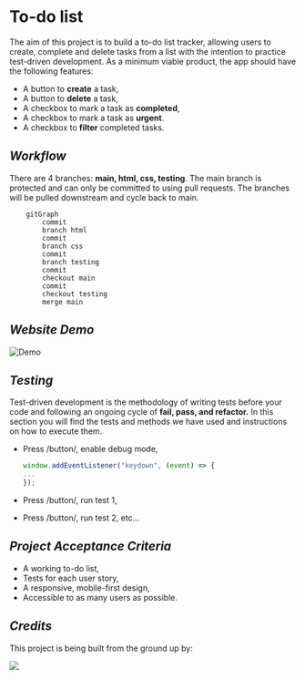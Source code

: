 # To-do list

The aim of this project is to build a to-do list tracker, allowing users to create, complete and delete tasks from a list with the intention to practice test-driven development. As a minimum viable product, the app should have the following features:

- A button to **create** a task,
- A button to **delete** a task,
- A checkbox to mark a task as **completed**,
- A checkbox to mark a task as **urgent**.
- A checkbox to **filter** completed tasks.

## *Workflow*

There are 4 branches: **main, html, css, testing**. The main branch is protected and can only be committed to using pull requests. The branches will be pulled downstream and cycle back to main.

```mermaid
    gitGraph
        commit
        branch html
        commit
        branch css
        commit
        branch testing
        commit
        checkout main
        commit
        checkout testing
        merge main
 ```
 
## *Website Demo*

<div align=center">

![Demo](https://media0.giphy.com/media/enj50kao8gMfu/giphy.gif?cid=ecf05e47w3jb6h5mg8vtqr96ojqgq288flac0qcjw4ez7m88&rid=giphy.gif&ct=g)

</div>

## *Testing*

Test-driven development is the methodology of writing tests before your code and following an ongoing cycle of **fail, pass, and refactor.** In this section you will find the tests and methods we have used and instructions on how to execute them.

- Press /button/, enable debug mode,

    ```js
  window.addEventListener("keydown", (event) => {
    ...
  });
    ```
    
- Press /button/, run test 1,
- Press /button/, run test 2, etc...

## *Project Acceptance Criteria*

- A working to-do list,
- Tests for each user story,
- A responsive, mobile-first design,
- Accessible to as many users as possible.

## *Credits*

This project is being built from the ground up by:

<a href="https://github.com/fac26/todo-list--karol-konstantina/graphs/contributors">
  <img src="https://contrib.rocks/image?repo=fac26/todo-list--karol-konstantina" />
</a>

